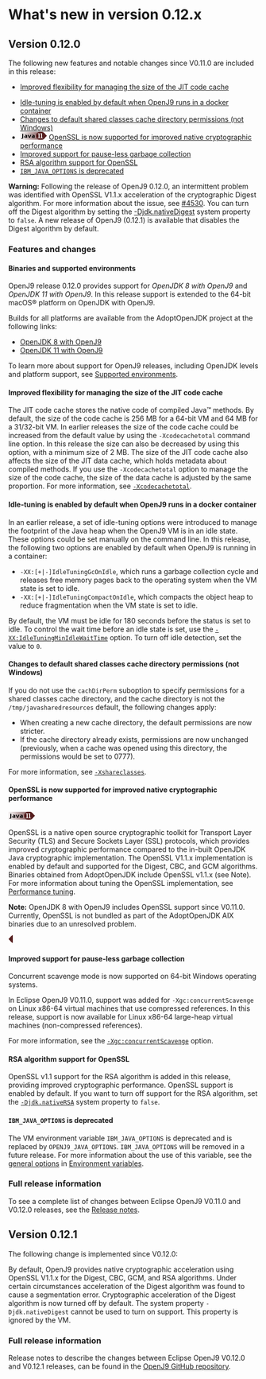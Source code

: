 <!--
* Copyright (c) 2017, 2019 IBM Corp. and others
*
* This program and the accompanying materials are made
* available under the terms of the Eclipse Public License 2.0
* which accompanies this distribution and is available at
* https://www.eclipse.org/legal/epl-2.0/ or the Apache
* License, Version 2.0 which accompanies this distribution and
* is available at https://www.apache.org/licenses/LICENSE-2.0.
*
* This Source Code may also be made available under the
* following Secondary Licenses when the conditions for such
* availability set forth in the Eclipse Public License, v. 2.0
* are satisfied: GNU General Public License, version 2 with
* the GNU Classpath Exception [1] and GNU General Public
* License, version 2 with the OpenJDK Assembly Exception [2].
*
* [1] https://www.gnu.org/software/classpath/license.html
* [2] http://openjdk.java.net/legal/assembly-exception.html
*
* SPDX-License-Identifier: EPL-2.0 OR Apache-2.0 OR GPL-2.0 WITH
* Classpath-exception-2.0 OR LicenseRef-GPL-2.0 WITH Assembly-exception
-->


# What's new in version 0.12.x

## Version 0.12.0

The following new features and notable changes since V0.11.0 are included in this release:

- [Improved flexibility for managing the size of the JIT code cache](#improved-flexibility-for-managing-the-size-of-the-jit-code-cache)
<!-- - [Class data sharing is enabled by default](#class-data-sharing-is-enabled-by-default) -->
- [Idle-tuning is enabled by default when OpenJ9 runs in a docker container](#idle-tuning-is-enabled-by-default-when-openj9-runs-in-a-docker-container)
- [Changes to default shared classes cache directory permissions (not Windows)](#changes-to-default-shared-classes-cache-directory-permissions-not-windows)
- ![Start of content that applies only to Java 11 (LTS)](cr/java11.png) [OpenSSL is now supported for improved native cryptographic performance](#openssl-is-now-supported-for-improved-native-cryptographic-performance)
- [Improved support for pause-less garbage collection](#improved-support-for-pause-less-garbage-collection)
- [RSA algorithm support for OpenSSL](#rsa-algorithm-support-for-openssl)
- [`IBM_JAVA_OPTIONS` is deprecated](#ibm_java_options-is-deprecated)

<i class="fa fa-exclamation-triangle" aria-hidden="true"></i> **Warning:** Following the release of OpenJ9 0.12.0, an intermittent problem
was identified with OpenSSL V1.1.x acceleration of the cryptographic Digest algorithm. For more information about the issue, see [#4530](https://github.com/eclipse/openj9/issues/4530). You can turn off the Digest algorithm by setting the [-Djdk.nativeDigest](djdknativedigest.md) system property to `false`. A new release of OpenJ9 (0.12.1) is available that disables the Digest algorithm by default.


### Features and changes

#### Binaries and supported environments

OpenJ9 release 0.12.0 provides support for *OpenJDK 8 with OpenJ9* and *OpenJDK 11 with OpenJ9*. In this release support is extended to the 64-bit macOS&reg; platform on OpenJDK with OpenJ9.

Builds for all platforms are available from the AdoptOpenJDK project at the following links:

- [OpenJDK 8 with OpenJ9](https://adoptopenjdk.net/archive.html?variant=openjdk8&jvmVariant=openj9)
- [OpenJDK 11 with OpenJ9](https://adoptopenjdk.net/archive.html?variant=openjdk11&jvmVariant=openj9)

To learn more about support for OpenJ9 releases, including OpenJDK levels and platform support, see [Supported environments](openj9_support.md).

#### Improved flexibility for managing the size of the JIT code cache

The JIT code cache stores the native code of compiled Java&trade; methods. By default, the size of the code cache is 256 MB for a 64-bit VM and 64 MB for a 31/32-bit VM. In earlier releases the size of the code cache could be increased from the default value by using the `-Xcodecachetotal` command line option. In this release the size can also be decreased by using this option, with a minimum size of 2 MB. The size of the JIT code cache also affects the size of the JIT data cache, which holds metadata about compiled methods. If you use the `-Xcodecachetotal` option to manage the size of the code cache, the size of the data cache is adjusted by the same proportion. For more information, see [`-Xcodecachetotal`](xcodecachetotal.md).

<!-- ### Class data sharing is enabled by default

Class data sharing is enabled by default for bootstrap classes, unless your application is running in a container. You can use the `-Xshareclasses` option to change the default behavior. For more information, see [Class Data Sharing](shrc.md). -->

#### Idle-tuning is enabled by default when OpenJ9 runs in a docker container

In an earlier release, a set of idle-tuning options were introduced to manage the footprint of the Java heap when the OpenJ9 VM is in an idle state. These options could be set manually on the command line. In this release, the following two options are enabled by default when OpenJ9 is running in a container:

- `-XX:[+|-]IdleTuningGcOnIdle`, which runs a garbage collection cycle and releases free memory pages back to the operating system when the VM state is set to idle.
- `-XX:[+|-]IdleTuningCompactOnIdle`, which compacts the object heap to reduce fragmentation when the VM state is set to idle.

By default, the VM must be idle for 180 seconds before the status is set to idle. To control the wait time before an idle state is set, use the [`-XX:IdleTuningMinIdleWaitTime`](xxidletuningminidlewaittime.md) option. To turn off idle detection, set the value to `0`.

#### Changes to default shared classes cache directory permissions (not Windows)

If you do not use the `cachDirPerm` suboption to specify permissions for a shared classes cache directory, and the cache directory is not the `/tmp/javasharedresources` default, the following changes apply:

- When creating a new cache directory, the default permissions are now stricter.
- If the cache directory already exists, permissions are now unchanged (previously, when a cache was opened using this directory, the permissions would be set to 0777).

For more information, see [`-Xshareclasses`](xshareclasses.md#cachedirperm).

#### OpenSSL is now supported for improved native cryptographic performance

![Start of content that applies only to Java 11 (LTS)](cr/java11.png)

OpenSSL is a native open source cryptographic toolkit for Transport Layer Security (TLS) and Secure Sockets Layer (SSL) protocols, which provides improved cryptographic performance compared to the in-built OpenJDK Java cryptographic implementation. The OpenSSL V1.1.x implementation is enabled by default and  supported for the Digest, CBC, and GCM algorithms. Binaries obtained from AdoptOpenJDK include OpenSSL v1.1.x (see Note). For more information about tuning the OpenSSL implementation, see [Performance tuning](introduction.md#cryptographic-operations).

<i class="fa fa-pencil-square-o" aria-hidden="true"></i> **Note:** OpenJDK 8 with OpenJ9 includes OpenSSL support since V0.11.0. Currently, OpenSSL is not bundled as part of the AdoptOpenJDK AIX binaries due to an unresolved problem.

![End of content that applies only to Java 11 (LTS)](cr/java_close_lts.png)


#### Improved support for pause-less garbage collection

Concurrent scavenge mode is now supported on 64-bit Windows operating systems.

In Eclipse OpenJ9 V0.11.0, support was added for `-Xgc:concurrentScavenge` on Linux x86-64 virtual machines that use compressed references. In this release, support is now available for Linux x86-64 large-heap virtual machines (non-compressed references).

For more information, see the [`-Xgc:concurrentScavenge`](xgc.md#concurrentscavenge) option.

#### RSA algorithm support for OpenSSL

OpenSSL v1.1 support for the RSA algorithm is added in this release, providing improved cryptographic performance. OpenSSL support is enabled by default. If you want to turn off support for the RSA algorithm, set the [`-Djdk.nativeRSA`](djdknativersa.md) system property to `false`.

#### `IBM_JAVA_OPTIONS` is deprecated

The VM environment variable `IBM_JAVA_OPTIONS` is deprecated and is replaced by `OPENJ9_JAVA_OPTIONS`. `IBM_JAVA_OPTIONS` will be removed in a future release. For more information about the use of this variable, see the [general options](env_var.md#general-options) in [Environment variables](env_var.md).

### Full release information

To see a complete list of changes between Eclipse OpenJ9 V0.11.0 and V0.12.0 releases, see the [Release notes](https://github.com/eclipse/openj9/blob/master/doc/release-notes/0.12/0.12.md).

## Version 0.12.1

The following change is implemented since V0.12.0:

By default, OpenJ9 provides native cryptographic acceleration using OpenSSL V1.1.x for the Digest, CBC, GCM, and RSA algorithms. Under certain circumstances acceleration of the Digest algorithm was found to cause a segmentation error. Cryptographic acceleration of the Digest algorithm is now turned off by default. The system property `-Djdk.nativeDigest` cannot be used to turn on support. This property is ignored by the VM.

### Full release information

Release notes to describe the changes between Eclipse OpenJ9 V0.12.0 and V0.12.1 releases, can be found in the [OpenJ9 GitHub repository](https://github.com/eclipse/openj9/blob/master/doc/release-notes/0.12/0.12.1.md).



<!-- ==== END OF TOPIC ==== version0.12.md ==== -->
